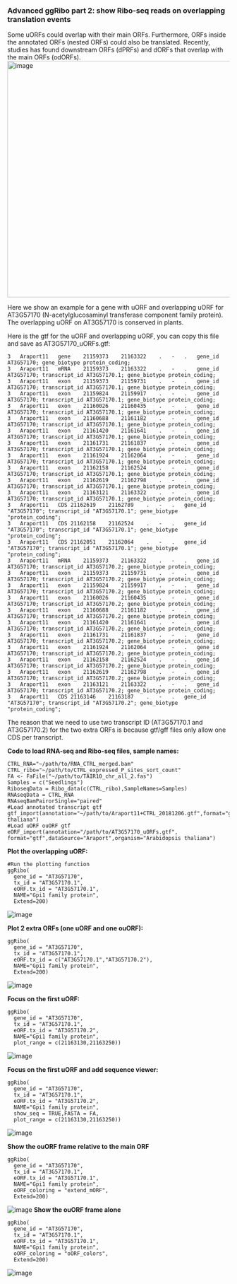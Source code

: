### Advanced ggRibo part 2: show Ribo-seq reads on overlapping translation events 

Some uORFs could overlap with their main ORFs. Furthermore, ORFs inside the annotated ORFs (nested ORFs) could also be translated. Recently, studies has found downstream ORFs (dPRFs) and dORFs that overlap with the main ORFs (odORFs).       
<img width="535" alt="image" src="https://github.com/user-attachments/assets/2b900fee-888a-40cc-803f-772898a3ed37">

Here we show an example for a gene with uORF and overlapping uORF for AT3G57170 (N-acetylglucosaminyl transferase component family protein). The overlapping uORF on AT3G57170 is conserved in plants.

Here is the gtf for the uORF and overlapping uORF, you can copy this file and save as AT3G57170_uORFs.gtf:  
```
3	Araport11	gene	21159373	21163322	.	-	.	gene_id AT3G57170; gene_biotype protein_coding;
3	Araport11	mRNA	21159373	21163322	.	-	.	gene_id AT3G57170; transcript_id AT3G57170.1; gene_biotype protein_coding;
3	Araport11	exon	21159373	21159731	.	-	.	gene_id AT3G57170; transcript_id AT3G57170.1; gene_biotype protein_coding;
3	Araport11	exon	21159824	21159917	.	-	.	gene_id AT3G57170; transcript_id AT3G57170.1; gene_biotype protein_coding;
3	Araport11	exon	21160026	21160435	.	-	.	gene_id AT3G57170; transcript_id AT3G57170.1; gene_biotype protein_coding;
3	Araport11	exon	21160688	21161182	.	-	.	gene_id AT3G57170; transcript_id AT3G57170.1; gene_biotype protein_coding;
3	Araport11	exon	21161420	21161641	.	-	.	gene_id AT3G57170; transcript_id AT3G57170.1; gene_biotype protein_coding;
3	Araport11	exon	21161731	21161837	.	-	.	gene_id AT3G57170; transcript_id AT3G57170.1; gene_biotype protein_coding;
3	Araport11	exon	21161924	21162064	.	-	.	gene_id AT3G57170; transcript_id AT3G57170.1; gene_biotype protein_coding;
3	Araport11	exon	21162158	21162524	.	-	.	gene_id AT3G57170; transcript_id AT3G57170.1; gene_biotype protein_coding;
3	Araport11	exon	21162619	21162798	.	-	.	gene_id AT3G57170; transcript_id AT3G57170.1; gene_biotype protein_coding;
3	Araport11	exon	21163121	21163322	.	-	.	gene_id AT3G57170; transcript_id AT3G57170.1; gene_biotype protein_coding;
3	Araport11	CDS	21162619	21162789	.	-	.	gene_id "AT3G57170"; transcript_id "AT3G57170.1"; gene_biotype "protein_coding";
3	Araport11	CDS	21162158	21162524	.	-	.	gene_id "AT3G57170"; transcript_id "AT3G57170.1"; gene_biotype "protein_coding";
3	Araport11	CDS	21162051	21162064	.	-	.	gene_id "AT3G57170"; transcript_id "AT3G57170.1"; gene_biotype "protein_coding";
3	Araport11	mRNA	21159373	21163322	.	-	.	gene_id AT3G57170; transcript_id AT3G57170.2; gene_biotype protein_coding;
3	Araport11	exon	21159373	21159731	.	-	.	gene_id AT3G57170; transcript_id AT3G57170.2; gene_biotype protein_coding;
3	Araport11	exon	21159824	21159917	.	-	.	gene_id AT3G57170; transcript_id AT3G57170.2; gene_biotype protein_coding;
3	Araport11	exon	21160026	21160435	.	-	.	gene_id AT3G57170; transcript_id AT3G57170.2; gene_biotype protein_coding;
3	Araport11	exon	21160688	21161182	.	-	.	gene_id AT3G57170; transcript_id AT3G57170.2; gene_biotype protein_coding;
3	Araport11	exon	21161420	21161641	.	-	.	gene_id AT3G57170; transcript_id AT3G57170.2; gene_biotype protein_coding;
3	Araport11	exon	21161731	21161837	.	-	.	gene_id AT3G57170; transcript_id AT3G57170.2; gene_biotype protein_coding;
3	Araport11	exon	21161924	21162064	.	-	.	gene_id AT3G57170; transcript_id AT3G57170.2; gene_biotype protein_coding;
3	Araport11	exon	21162158	21162524	.	-	.	gene_id AT3G57170; transcript_id AT3G57170.2; gene_biotype protein_coding;
3	Araport11	exon	21162619	21162798	.	-	.	gene_id AT3G57170; transcript_id AT3G57170.2; gene_biotype protein_coding;
3	Araport11	exon	21163121	21163322	.	-	.	gene_id AT3G57170; transcript_id AT3G57170.2; gene_biotype protein_coding;
3	Araport11	CDS	21163146	21163187	.	-	.	gene_id "AT3G57170"; transcript_id "AT3G57170.2"; gene_biotype "protein_coding";
```
The reason that we need to use two transcript ID (AT3G57170.1 and AT3G57170.2) for the two extra ORFs is because gtf/gff files only allow one CDS per transcript.  

**Code to load RNA-seq and Ribo-seq files, sample names:**  
```
CTRL_RNA="~/path/to/RNA_CTRL_merged.bam"
CTRL_ribo="~/path/to/CTRL_expressed_P_sites_sort_count"
FA <- FaFile("~/path/to/TAIR10_chr_all_2.fas")
Samples = c("Seedlings")
RiboseqData = Ribo_data(c(CTRL_ribo),SampleNames=Samples)
RNAseqData = CTRL_RNA
RNAseqBamPairorSingle="paired"
#Load annotated transcript gtf
gtf_import(annotation="~/path/to/Araport11+CTRL_20181206.gtf",format="gtf",dataSource="Araport",organism="Arabidopsis thaliana")
#Load uORF ouORF gtf
eORF_import(annotation="/path/to/AT3G57170_uORFs.gtf", format="gtf",dataSource="Araport",organism="Arabidopsis thaliana")
```
**Plot the overlapping uORF:**  
```
#Run the plotting function
ggRibo(
  gene_id = "AT3G57170",
  tx_id = "AT3G57170.1",
  eORF.tx_id = "AT3G57170.1",
  NAME="Gpi1 family protein",
  Extend=200)
```
![image](https://github.com/user-attachments/assets/78087fd8-b588-446a-9514-c650d4b49c82)

**Plot 2 extra ORFs (one uORF and one ouORF):**  
```
ggRibo(
  gene_id = "AT3G57170",
  tx_id = "AT3G57170.1",
  eORF.tx_id = c("AT3G57170.1","AT3G57170.2"),
  NAME="Gpi1 family protein",
  Extend=200)
```
![image](https://github.com/user-attachments/assets/7f07e921-b761-4900-92a3-5442fd700266)

**Focus on the first uORF:**  
```
ggRibo(
  gene_id = "AT3G57170",
  tx_id = "AT3G57170.1",
  eORF.tx_id = "AT3G57170.2",
  NAME="Gpi1 family protein",
  plot_range = c(21163130,21163250))
```
![image](https://github.com/user-attachments/assets/88d6dcb3-0089-43f4-ab19-db18d1949b78)

**Focus on the first uORF and add sequence viewer:**  
```
ggRibo(
  gene_id = "AT3G57170",
  tx_id = "AT3G57170.1",
  eORF.tx_id = "AT3G57170.2",
  NAME="Gpi1 family protein",
  show_seq = TRUE,FASTA = FA,
  plot_range = c(21163130,21163250))
```
![image](https://github.com/user-attachments/assets/959f8d9b-1824-4e98-b5fb-ee484263314b)

**Show the ouORF frame relative to the main ORF**  
```
ggRibo(
  gene_id = "AT3G57170",
  tx_id = "AT3G57170.1",
  eORF.tx_id = "AT3G57170.1",
  NAME="Gpi1 family protein",
  oORF_coloring = "extend_mORF",
  Extend=200)
```
![image](https://github.com/user-attachments/assets/455b64ab-e5ad-43dd-8060-b3ad96f76f05)
**Show the ouORF frame alone**  
```
ggRibo(
  gene_id = "AT3G57170",
  tx_id = "AT3G57170.1",
  eORF.tx_id = "AT3G57170.1",
  NAME="Gpi1 family protein",
  oORF_coloring = "oORF_colors",
  Extend=200)
```
![image](https://github.com/user-attachments/assets/7cb5c658-e21f-416a-89c2-dc47286b25c0)



